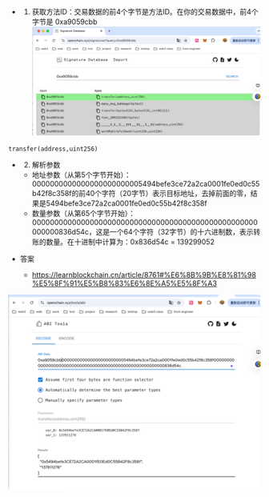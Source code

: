 
- 1. 获取方法ID：交易数据的前4个字节是方法ID。在你的交易数据中，前4个字节是 0xa9059cbb
![img.png](img.png)
```solidity
transfer(address,uint256)
```

- 2. 解析参数
    - 地址参数（从第5个字节开始）：0000000000000000000000005494befe3ce72a2ca0001fe0ed0c55b42f8c358f的前40个字符（20字节）表示目标地址，去掉前面的零，结果是5494befe3ce72a2ca0001fe0ed0c55b42f8c358f
    - 数量参数（从第65个字节开始）：000000000000000000000000000000000000000000000000000000000836d54c，这是一个64个字符（32字节）的十六进制数，表示转账的数量。在十进制中计算为：0x836d54c = 139299052

- 答案
  - https://learnblockchain.cn/article/8761#%E6%8B%9B%E8%81%98%E5%8F%91%E5%B8%83%E6%8E%A5%E5%8F%A3


![img_1.png](img_1.png)
